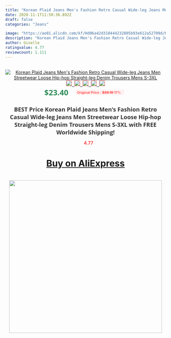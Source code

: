```yaml
---
title: "Korean Plaid Jeans Men's Fashion Retro Casual Wide-leg Jeans Men Streetwear Loose Hip-hop Straight-leg Denim Trousers Mens S-3XL"
date: 2020-11-1T11:50:36.892Z
draft: false
categories: "Jeans"

image: "https://ae01.alicdn.com/kf/Hd06a42d318444232805b93e612a52709d/Korean-Plaid-Jeans-Men-s-Fashion-Retro-Casual-Wide-leg-Jeans-Men-Streetwear-Loose-Hip-hop.jpg"
description: "Korean Plaid Jeans Men's Fashion Retro Casual Wide-leg Jeans Men Streetwear Loose Hip-hop Straight-leg Denim Trousers Mens S-3XL"
author: Giselle
ratingvalue: 4.77
reviewcount: 1.111
---
```

<br>
<div style="text-align: center;">
<a href="https://s.click.aliexpress.com/e/_9AiqY9" target="_blank" rel="nofollow noopener noreferrer"><img alt="Korean Plaid Jeans Men's Fashion Retro Casual Wide-leg Jeans Men Streetwear Loose Hip-hop Straight-leg Denim Trousers Mens S-3XL" class="magnifier-image" src="https://ae01.alicdn.com/kf/Hd06a42d318444232805b93e612a52709d/Korean-Plaid-Jeans-Men-s-Fashion-Retro-Casual-Wide-leg-Jeans-Men-Streetwear-Loose-Hip-hop.jpg_640x640.jpg">
<br>
<img style="border:1px solid salmon" src="https://ae01.alicdn.com/kf/Hd06a42d318444232805b93e612a52709d/Korean-Plaid-Jeans-Men-s-Fashion-Retro-Casual-Wide-leg-Jeans-Men-Streetwear-Loose-Hip-hop.jpg_120x120.jpg">&nbsp;&nbsp;<img style="border:1px solid salmon" src="https://ae01.alicdn.com/kf/H94835fbc4faf4c0fa038eeb303d6d598Y/Korean-Plaid-Jeans-Men-s-Fashion-Retro-Casual-Wide-leg-Jeans-Men-Streetwear-Loose-Hip-hop.jpg_120x120.jpg">&nbsp;&nbsp;<img style="border:1px solid salmon" src="https://ae01.alicdn.com/kf/H7c0427e188d54907a3b4175fffb6b157M/Korean-Plaid-Jeans-Men-s-Fashion-Retro-Casual-Wide-leg-Jeans-Men-Streetwear-Loose-Hip-hop.jpg_120x120.jpg">&nbsp;&nbsp;<img style="border:1px solid salmon" src="https://ae01.alicdn.com/kf/H0e4e4b2a7940455183be7bdd663850fdv/Korean-Plaid-Jeans-Men-s-Fashion-Retro-Casual-Wide-leg-Jeans-Men-Streetwear-Loose-Hip-hop.jpg_120x120.jpg">&nbsp;&nbsp;<img style="border:1px solid salmon" src="https://ae01.alicdn.com/kf/H6494330701da400ab6adb657fe282c3fg/Korean-Plaid-Jeans-Men-s-Fashion-Retro-Casual-Wide-leg-Jeans-Men-Streetwear-Loose-Hip-hop.jpg_120x120.jpg"></a></div><br0>
<div style="text-align: center;"><span style="background-color: white; border: 0px; box-sizing: border-box; color: seagreen; display: inline-block; font-family: &quot;open sans&quot; , &quot;arial&quot; , &quot;helvetica&quot; , sans-serif , &quot;heiti&quot;; font-size: 24px; font-stretch: inherit; font-weight: 700; line-height: inherit; margin: 0px 10px 0px 0px; padding: 0px; vertical-align: middle;">$23.40 </span>
<span style="background: rgb(255 , 241 , 241); border-radius: 3px; border: 0px; box-sizing: border-box; color: #ff4747; display: inline-block; font-family: inherit; font-size: 12px; font-stretch: inherit; font-style: inherit; font-variant: inherit; font-weight: 600; line-height: inherit; margin: 0px; padding: 2px 5px; transform: scale(0.9); vertical-align: middle;">Original Price : <b style="text-decoration: line-through;">$28.19 </b> 17%&nbsp;&nbsp;</span></div>
<h1 style="color: #333333; display: inline-block; font-family: &quot;open sans&quot; , &quot;arial&quot; , &quot;helvetica&quot; , sans-serif , &quot;heiti&quot;; font-size: 18px; font-stretch: inherit; font-weight: 700; text-align: center;">BEST Price Korean Plaid Jeans Men's Fashion Retro Casual Wide-leg Jeans Men Streetwear Loose Hip-hop Straight-leg Denim Trousers Mens S-3XL with FREE Worldwide Shipping!</h1>
<div style="color: #ff4747; text-align: center;">
<img src="https://4.bp.blogspot.com/-M0ZcTcb-5uY/XleCXlxnR4I/AAAAAAAAAEc/OrjgMkXV1oMQFaCRZj5HQwOCBcu3w1FegCPcBGAYYCw/s1600/star.png" style="height: 15px;">&nbsp;<b>4.77</b></div>
<div class="button_cont" align="center"><a class="buynow_a" href="https://s.click.aliexpress.com/e/_9AiqY9" target="_blank" rel="nofollow noopener noreferrer"><H1>Buy on AliExpress</H1></a></div><br>
<div class="separator" style="clear: both; text-align: center;">
<img src="https://lh3.googleusercontent.com/-pTy5HemUv9M/XlePHvY0dAI/AAAAAAAAAE4/0nX5iRUoIWY8eMW9Dpxeirr157OZliDIgCLcBGAsYHQ/s1600/badge.gif" width="480">
</div>
